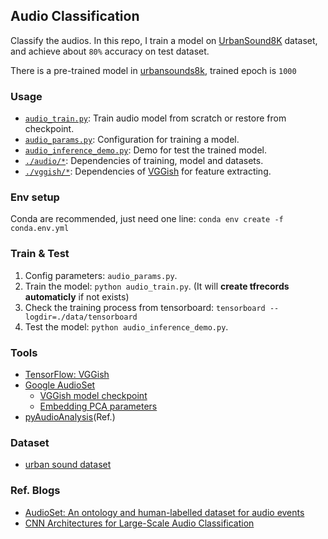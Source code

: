 ## Audio Classification

Classify the audios. In this repo, I train a model on [UrbanSound8K][data-urban] dataset,
and achieve about `80%` accuracy on test dataset.

There is a pre-trained model in [urbansounds8k][i-ckpt], trained epoch is `1000`

### Usage

- [`audio_train.py`][i-train]: Train audio model from scratch or restore from checkpoint.
- [`audio_params.py`][i-params]: Configuration for training a model.
- [`audio_inference_demo.py`][i-demo]: Demo for test the trained model.
- [`./audio/*`][i-audio]: Dependencies of training, model and datasets.
- [`./vggish/*`][i-vggish]: Dependencies of [VGGish][tool-vggish] for feature extracting.


### Env setup

Conda are recommended, just need one line: `conda env create -f conda.env.yml`

### Train & Test

1. Config parameters: `audio_params.py`.
2. Train the model: `python audio_train.py`. (It will **create tfrecords automaticly** if not exists)
3. Check the training process from tensorboard: `tensorboard --logdir=./data/tensorboard`
4. Test the model: `python audio_inference_demo.py`.

### Tools

- [TensorFlow: VGGish][tool-vggish]
- [Google AudioSet][tool-as]
    - [VGGish model checkpoint][tool-as-ckpt]
    - [Embedding PCA parameters][tool-as-pca]
- [pyAudioAnalysis][tool-pyaa](Ref.)

### Dataset

- [urban sound dataset][data-urban]

### Ref. Blogs

- [AudioSet: An ontology and human-labelled dataset for audio events][blog-as]
- [CNN Architectures for Large-Scale Audio Classification][blog-accnn]

[i-train]: ./audio_train.py
[i-params]: ./audio_params.py
[i-demo]: ./audio_inference_demo.py
[i-audio]: ./audio
[i-vggish]: ./vggish
[i-ckpt]: ./data/train/urbansounds8k
[tool-vggish]: https://github.com/tensorflow/models/tree/master/research/audioset
[tool-pyaa]: https://github.com/tyiannak/pyAudioAnalysis
[tool-as]: https://research.google.com/audioset/index.html
[tool-as-ckpt]: https://storage.googleapis.com/audioset/vggish_model.ckpt
[tool-as-pca]: https://storage.googleapis.com/audioset/vggish_pca_params.npz
[data-urban]: https://serv.cusp.nyu.edu/projects/urbansounddataset/urbansound8k.html
[blog-as]: https://research.google.com/pubs/pub45857.html
[blog-accnn]: https://research.google.com/pubs/pub45611.html